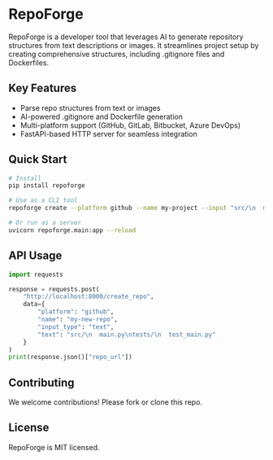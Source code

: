 # RepoForge

RepoForge is a developer tool that leverages AI to generate repository structures from text descriptions or images. It streamlines project setup by creating comprehensive structures, including .gitignore files and Dockerfiles.

## Key Features

- Parse repo structures from text or images
- AI-powered .gitignore and Dockerfile generation
- Multi-platform support (GitHub, GitLab, Bitbucket, Azure DevOps)
- FastAPI-based HTTP server for seamless integration

## Quick Start

```bash
# Install
pip install repoforge

# Use as a CLI tool
repoforge create --platform github --name my-project --input "src/\n  main.py\ntests/\n  test_main.py"

# Or run as a server
uvicorn repoforge.main:app --reload
```

## API Usage

```python
import requests

response = requests.post(
    "http://localhost:8000/create_repo",
    data={
        "platform": "github",
        "name": "my-new-repo",
        "input_type": "text",
        "text": "src/\n  main.py\ntests/\n  test_main.py"
    }
)
print(response.json()["repo_url"])
```

## Contributing

We welcome contributions! Please fork or clone this repo.

## License

RepoForge is MIT licensed.
